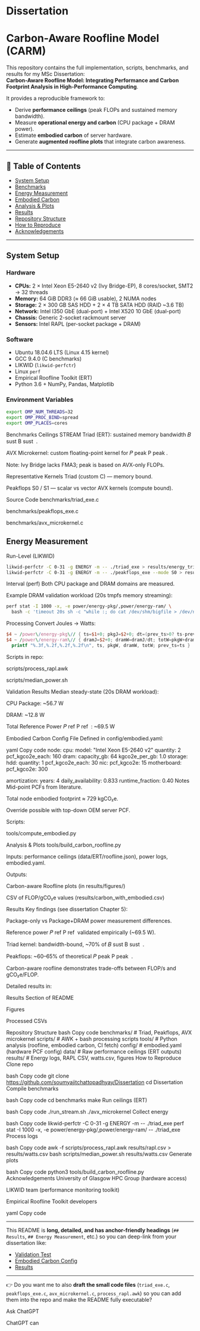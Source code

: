 # Dissertation
# Carbon-Aware Roofline Model (CARM)

This repository contains the full implementation, scripts, benchmarks, and results for my MSc Dissertation:  
**Carbon-Aware Roofline Model: Integrating Performance and Carbon Footprint Analysis in High-Performance Computing**.

It provides a reproducible framework to:
- Derive **performance ceilings** (peak FLOPs and sustained memory bandwidth).  
- Measure **operational energy and carbon** (CPU package + DRAM power).  
- Estimate **embodied carbon** of server hardware.  
- Generate **augmented roofline plots** that integrate carbon awareness.

---

## 📖 Table of Contents
- [System Setup](#system-setup)  
- [Benchmarks](#benchmarks)  
- [Energy Measurement](#energy-measurement)  
- [Embodied Carbon](#embodied-carbon)  
- [Analysis & Plots](#analysis--plots)  
- [Results](#results)  
- [Repository Structure](#repository-structure)  
- [How to Reproduce](#how-to-reproduce)  
- [Acknowledgements](#acknowledgements)

---

## System Setup

### Hardware
- **CPUs:** 2 × Intel Xeon E5-2640 v2 (Ivy Bridge-EP), 8 cores/socket, SMT2 → 32 threads  
- **Memory:** 64 GiB DDR3 (≈ 66 GiB usable), 2 NUMA nodes  
- **Storage:** 2 × 300 GB SAS HDD + 2 × 4 TB SATA HDD (RAID ~3.6 TB)  
- **Network:** Intel I350 GbE (dual-port) + Intel X520 10 GbE (dual-port)  
- **Chassis:** Generic 2-socket rackmount server  
- **Sensors:** Intel RAPL (per-socket package + DRAM)  

### Software
- Ubuntu 18.04.6 LTS (Linux 4.15 kernel)  
- GCC 9.4.0 (C benchmarks)  
- LIKWID (`likwid-perfctr`)  
- Linux `perf`  
- Empirical Roofline Toolkit (ERT)  
- Python 3.6 + NumPy, Pandas, Matplotlib  

### Environment Variables
```bash
export OMP_NUM_THREADS=32
export OMP_PROC_BIND=spread
export OMP_PLACES=cores
```
Benchmarks
Ceilings
STREAM Triad (ERT): sustained memory bandwidth 
𝐵
sust
B 
sust
​
 .

AVX Microkernel: custom floating-point kernel for 
𝑃
peak
P 
peak
​
 .

Note: Ivy Bridge lacks FMA3; peak is based on AVX-only FLOPs.

Representative Kernels
Triad (custom C) — memory bound.

Peakflops S0 / S1 — scalar vs vector AVX kernels (compute bound).

Source Code
benchmarks/triad_exe.c

benchmarks/peakflops_exe.c

benchmarks/avx_microkernel.c

## Energy Measurement
Run-Level (LIKWID)
```bash
likwid-perfctr -C 0-31 -g ENERGY -m -- ./triad_exe > results/energy_triad.txt
likwid-perfctr -C 0-31 -g ENERGY -m -- ./peakflops_exe --mode S0 > results/energy_peak_S0.txt
```
Interval (perf)
Both CPU package and DRAM domains are measured.

Example DRAM validation workload (20s tmpfs memory streaming):

```bash
perf stat -I 1000 -x, -e power/energy-pkg/,power/energy-ram/ \
  bash -c 'timeout 20s sh -c "while :; do cat /dev/shm/bigfile > /dev/null; done"' 2> results/rapl.csv
```
Processing
Convert Joules → Watts:

```awk
$4 ~ /power\/energy-pkg\// { ts=$1+0; pkgJ=$2+0; dt=(prev_ts>0? ts-prev_ts:1); pkgW=pkgJ/dt }
$4 ~ /power\/energy-ram\// { dramJ=$2+0; dramW=dramJ/dt; totW=pkgW+dramW; \
  printf "%.3f,%.2f,%.2f,%.2f\n", ts, pkgW, dramW, totW; prev_ts=ts }
```
Scripts in repo:

scripts/process_rapl.awk

scripts/median_power.sh

Validation Results
Median steady-state (20s DRAM workload):

CPU Package: ~56.7 W

DRAM: ~12.8 W

Total Reference Power 
𝑃
ref
P 
ref
​
 : ~69.5 W

Embodied Carbon
Config File
Defined in config/embodied.yaml:

yaml
Copy code
node:
  cpu:
    model: "Intel Xeon E5-2640 v2"
    quantity: 2
    pcf_kgco2e_each: 160
  dram:
    capacity_gb: 64
    kgco2e_per_gb: 1.0
  storage:
    hdd:
      quantity: 1
      pcf_kgco2e_each: 30
  nic:
    pcf_kgco2e: 15
  motherboard:
    pcf_kgco2e: 300

amortization:
  years: 4
  daily_availability: 0.833
  runtime_fraction: 0.40
Notes
Mid-point PCFs from literature.

Total node embodied footprint ≈ 729 kgCO₂e.

Override possible with top-down OEM server PCF.

Scripts:

tools/compute_embodied.py

Analysis & Plots
tools/build_carbon_roofline.py

Inputs: performance ceilings (data/ERT/roofline.json), power logs, embodied.yaml.

Outputs:

Carbon-aware Roofline plots (in results/figures/)

CSV of FLOP/gCO₂e values (results/carbon_with_embodied.csv)

Results
Key findings (see dissertation Chapter 5):

Package-only vs Package+DRAM power measurement differences.

Reference power 
𝑃
ref
P 
ref
​
  validated empirically (~69.5 W).

Triad kernel: bandwidth-bound, ~70% of 
𝐵
sust
B 
sust
​
 .

Peakflops: ~60–65% of theoretical 
𝑃
peak
P 
peak
​
 .

Carbon-aware roofline demonstrates trade-offs between FLOP/s and gCO₂e/FLOP.

Detailed results in:

Results Section of README

Figures

Processed CSVs

Repository Structure
bash
Copy code
benchmarks/       # Triad, Peakflops, AVX microkernel
scripts/          # AWK + bash processing scripts
tools/            # Python analysis (roofline, embodied carbon, CI fetch)
config/           # embodied.yaml (hardware PCF config)
data/             # Raw performance ceilings (ERT outputs)
results/          # Energy logs, RAPL CSV, watts.csv, figures
How to Reproduce
Clone repo

bash
Copy code
git clone https://github.com/soumyajitchattopadhyay/Dissertation
cd Dissertation
Compile benchmarks

bash
Copy code
cd benchmarks
make
Run ceilings (ERT)

bash
Copy code
./run_stream.sh
./avx_microkernel
Collect energy

bash
Copy code
likwid-perfctr -C 0-31 -g ENERGY -m -- ./triad_exe
perf stat -I 1000 -x, -e power/energy-pkg/,power/energy-ram/ -- ./triad_exe
Process logs

bash
Copy code
awk -f scripts/process_rapl.awk results/rapl.csv > results/watts.csv
bash scripts/median_power.sh results/watts.csv
Generate plots

bash
Copy code
python3 tools/build_carbon_roofline.py
Acknowledgements
University of Glasgow HPC Group (hardware access)

LIKWID team (performance monitoring toolkit)

Empirical Roofline Toolkit developers

yaml
Copy code

---

This README is **long, detailed, and has anchor-friendly headings** (`## Results`, `## Energy Measurement`, etc.) so you can deep-link from your dissertation like:

- [Validation Test](https://github.com/soumyajitchattopadhyay/Dissertation#energy-measurement)  
- [Embodied Carbon Config](https://github.com/soumyajitchattopadhyay/Dissertation#embodied-carbon)  
- [Results](https://github.com/soumyajitchattopadhyay/Dissertation#results)  

---

👉 Do you want me to also **draft the small code files** (`triad_exe.c`, `peakflops_exe.c`, `avx_microkernel.c`, `process_rapl.awk`) so you can add them into the repo and make the README fully executable?





Ask ChatGPT





ChatGPT can
